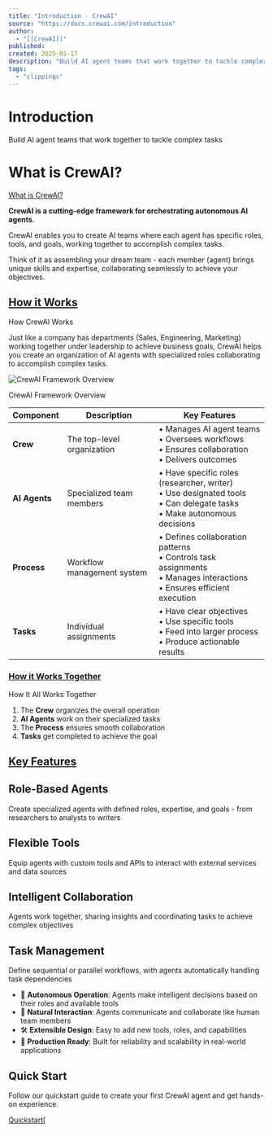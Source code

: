 ```yaml
---
title: "Introduction - CrewAI"
source: "https://docs.crewai.com/introduction"
author:
  - "[[CrewAI]]"
published:
created: 2025-01-17
description: "Build AI agent teams that work together to tackle complex tasks"
tags:
  - "clippings"
---
```

# Introduction

Build AI agent teams that work together to tackle complex tasks

# What is CrewAI?

[​What is CrewAI?](https://docs.crewai.com/introduction#what-is-crewai)

**CrewAI is a cutting-edge framework for orchestrating autonomous AI agents.**

CrewAI enables you to create AI teams where each agent has specific roles, tools, and goals, working together to accomplish complex tasks.

Think of it as assembling your dream team - each member (agent) brings unique skills and expertise, collaborating seamlessly to achieve your objectives.

## [​How it Works](https://docs.crewai.com/introduction#how-crewai-works)

How CrewAI Works

Just like a company has departments (Sales, Engineering, Marketing) working together under leadership to achieve business goals, CrewAI helps you create an organization of AI agents with specialized roles collaborating to accomplish complex tasks.

![CrewAI Framework Overview](https://mintlify.s3.us-west-1.amazonaws.com/crewai/crewAI-mindmap.png)

CrewAI Framework Overview

|Component|Description|Key Features|
|---|---|---|
|**Crew**|The top-level organization|• Manages AI agent teams  <br>• Oversees workflows  <br>• Ensures collaboration  <br>• Delivers outcomes|
|**AI Agents**|Specialized team members|• Have specific roles (researcher, writer)  <br>• Use designated tools  <br>• Can delegate tasks  <br>• Make autonomous decisions|
|**Process**|Workflow management system|• Defines collaboration patterns  <br>• Controls task assignments  <br>• Manages interactions  <br>• Ensures efficient execution|
|**Tasks**|Individual assignments|• Have clear objectives  <br>• Use specific tools  <br>• Feed into larger process  <br>• Produce actionable results|

### [​How it Works Together](https://docs.crewai.com/introduction#how-it-all-works-together)

How It All Works Together

1. The **Crew** organizes the overall operation
2. **AI Agents** work on their specialized tasks
3. The **Process** ensures smooth collaboration
4. **Tasks** get completed to achieve the goal

## [Key Features​](https://docs.crewai.com/introduction#key-features)



## Role-Based Agents

Create specialized agents with defined roles, expertise, and goals - from researchers to analysts to writers

## Flexible Tools

Equip agents with custom tools and APIs to interact with external services and data sources

## Intelligent Collaboration

Agents work together, sharing insights and coordinating tasks to achieve complex objectives

## Task Management

Define sequential or parallel workflows, with agents automatically handling task dependencies

- 🧠 **Autonomous Operation**: Agents make intelligent decisions based on their roles and available tools
- 📝 **Natural Interaction**: Agents communicate and collaborate like human team members
- 🛠️ **Extensible Design**: Easy to add new tools, roles, and capabilities
- 🚀 **Production Ready**: Built for reliability and scalability in real-world applications


## Quick Start

Follow our quickstart guide to create your first CrewAI agent and get hands-on experience.

[Quickstart](https://docs.crewai.com/quickstart)[
